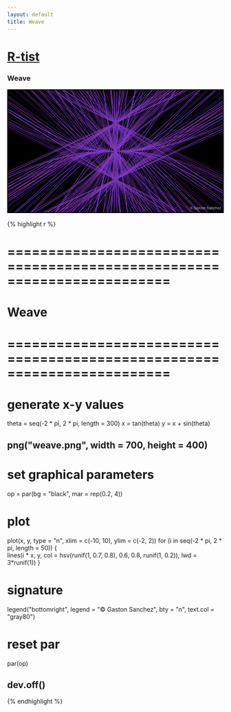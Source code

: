 ```yaml
---
layout: default
title: Weave
---
```


# [R-tist](/work/rtist)

### Weave
![](/images/rtist/weave.png)

{% highlight r %}
# ========================================================================
# Weave
# ========================================================================
# generate x-y values
theta = seq(-2 * pi, 2 * pi, length = 300)
x = tan(theta)
y = x + sin(theta) 


## png("weave.png", width = 700, height = 400)
# set graphical parameters
op = par(bg = "black", mar = rep(0.2, 4))
# plot
plot(x, y, type = "n", xlim = c(-10, 10), ylim = c(-2, 2))
for (i in seq(-2 * pi, 2 * pi, length = 50))
{  
  lines(i * x, y, col = hsv(runif(1, 0.7, 0.8), 0.6, 0.8, runif(1, 0.2)), 
        lwd = 3*runif(1))
}
# signature
legend("bottomright", legend = "© Gaston Sanchez", bty = "n", 
       text.col = "gray80")
# reset par
par(op)
## dev.off()
{% endhighlight %}